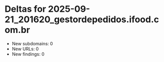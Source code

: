 # Deltas for 2025-09-21_201620_gestordepedidos.ifood.com.br
- New subdomains: 0
- New URLs: 0
- New findings: 0
